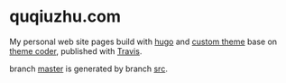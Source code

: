 # quqiuzhu.com
My personal web site pages build with [hugo][hugo] and [custom theme][theme] base on [theme coder][coder], published with [Travis][travis].

branch [master][master] is generated by branch [src][src].

[hugo]: https://gohugo.io
[coder]: https://github.com/luizdepra/hugo-coder
[travis]: https://travis-ci.com
[master]: https://github.com/quqiuzhu/quqiuzhu.github.io
[src]: https://github.com/quqiuzhu/quqiuzhu.github.io/tree/src
[theme]: https://github.com/quqiuzhu/quqiuzhu.github.io/tree/theme